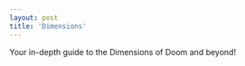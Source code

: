 ```yaml
---
layout: post
title: 'Dimensions'
---
```

Your in-depth guide to the Dimensions of Doom and beyond!

